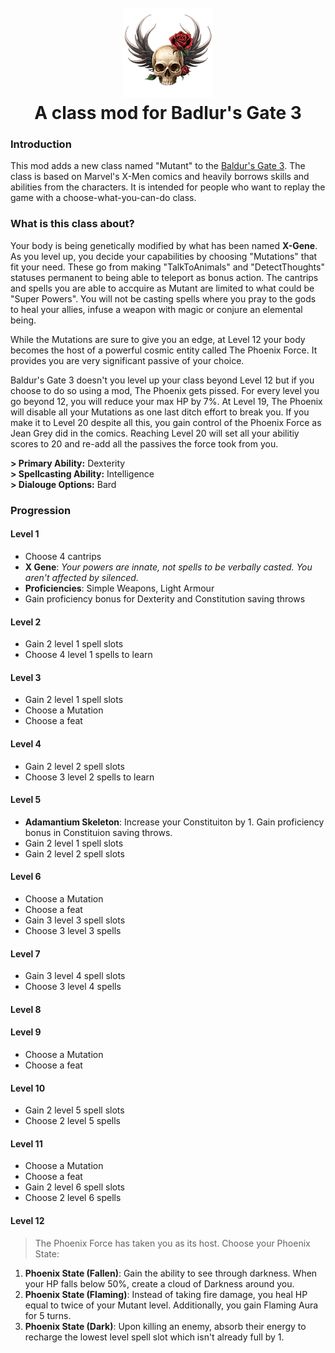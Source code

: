 <h1 align="center">
  <br>
  <a href="https://github.com/s0md3v/Mutant-Class"><img src="./Mutant%20Class/Public/Game/GUI/Assets/ClassIcons/hotbar/Mutant.png" alt="Arjun"></a>
  <br>
  A class mod for Badlur's Gate 3
  <br>
</h1>

### Introduction
This mod adds a new class named "Mutant" to the [Baldur's Gate 3](https://baldursgate3.game/). The class is based on Marvel's X-Men comics and heavily borrows skills and abilities from the characters. It is intended for people who want to replay the game with a choose-what-you-can-do class.

### What is this class about?
Your body is being genetically modified by what has been named **X-Gene**. As you level up, you decide your capabilities by choosing "Mutations" that fit your need. These go from making "TalkToAnimals" and "DetectThoughts" statuses permanent to being able to teleport as bonus action. The cantrips and spells you are able to accquire as Mutant are limited to what could be "Super Powers". You will not be casting spells where you pray to the gods to heal your allies, infuse a weapon with magic or conjure an elemental being.

While the Mutations are sure to give you an edge, at Level 12 your body becomes the host of a powerful cosmic entity called The Phoenix Force. It provides you are very significant passive of your choice.

Baldur's Gate 3 doesn't you level up your class beyond Level 12 but if you choose to do so using a mod, The Phoenix gets pissed. For every level you go beyond 12, you will reduce your max HP by 7%. At Level 19, The Phoenix will disable all your Mutations as one last ditch effort to break you. If you make it to Level 20 despite all this,  you gain control of the Phoenix Force as Jean Grey did in the comics. Reaching Level 20 will set all your abilitiy scores to 20 and re-add all the passives the force took from you.

**> Primary Ability:** Dexterity\
**> Spellcasting Ability:** Intelligence\
**> Dialouge Options:** Bard

### Progression
#### Level 1
- Choose 4 cantrips
- **X Gene**: *Your powers are innate, not spells to be verbally casted. You aren't affected by silenced.*
- **Proficiencies**: Simple Weapons, Light Armour
- Gain proficiency bonus for Dexterity and Constitution saving throws

#### Level 2
- Gain 2 level 1 spell slots
- Choose 4 level 1 spells to learn

#### Level 3
- Gain 2 level 1 spell slots
- Choose a Mutation
- Choose a feat

#### Level 4
- Gain 2 level 2 spell slots
- Choose 3 level 2 spells to learn

#### Level 5
- **Adamantium Skeleton**: Increase your Constituiton by 1. Gain proficiency bonus in Constituion saving throws.
- Gain 2 level 1 spell slots
- Gain 2 level 2 spell slots

#### Level 6
- Choose a Mutation
- Choose a feat
- Gain 3 level 3 spell slots
- Choose 3 level 3 spells

#### Level 7
- Gain 3 level 4 spell slots
- Choose 3 level 4 spells

#### Level 8

#### Level 9
- Choose a Mutation
- Choose a feat

#### Level 10
- Gain 2 level 5 spell slots
- Choose 2 level 5 spells

#### Level 11
- Choose a Mutation
- Choose a feat
- Gain 2 level 6 spell slots
- Choose 2 level 6 spells

#### Level 12
> The Phoenix Force has taken you as its host. Choose your Phoenix State:
1. **Phoenix State (Fallen)**: Gain the ability to see through darkness. When your HP falls below 50%, create a cloud of Darkness around you.
2. **Phoenix State (Flaming)**: Instead of taking fire damage, you heal HP equal to twice of your Mutant level. Additionally, you gain Flaming Aura for 5 turns.
3. **Phoenix State (Dark)**: Upon killing an enemy, absorb their energy to recharge the lowest level spell slot which isn't already full by 1.
